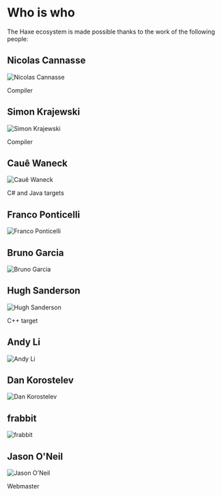 # Who is who

The Haxe ecosystem is made possible thanks to the work of the following people:

<a name="NicolasCannasse" class="anch"></a>

## Nicolas Cannasse

<div>
	<img src="/img/people/NicolasCannasse.jpg" alt="Nicolas Cannasse" class="portrait" />
	<p>
		Compiler
	</p>
</div>

<a name="SimonKrajewski" class="anch"></a>

## Simon Krajewski

<div>
	<img src="/img/people/SimonKrajewski.jpg" alt="Simon Krajewski" class="portrait" />
	<p>
		Compiler
	</p>
</div>

<a name="CaueWaneck" class="anch"></a>

## Cauê Waneck

<div>
	<img src="/img/people/CaueWaneck.jpg" alt="Cauê Waneck" class="portrait" />
	<p>
		C# and Java targets
	</p>
</div>

<a name="FrancoPonticelli" class="anch"></a>

## Franco Ponticelli

<div>
	<img src="/img/people/FrancoPonticelli.jpg" alt="Franco Ponticelli" class="portrait" />
	<p>
	</p>
</div>

<a name="BrunoGarcia" class="anch"></a>

## Bruno Garcia

<div>
	<img src="/img/people/BrunoGarcia.jpg" alt="Bruno Garcia" class="portrait" />
	<p>
	</p>
</div>

<a name="HughSanderson" class="anch"></a>

## Hugh Sanderson

<div>
	<img src="/img/people/HughSanderson.jpg" alt="Hugh Sanderson" class="portrait" />
	<p>
		C++ target
	</p>
</div>

<a name="AndyLi" class="anch"></a>

## Andy Li

<div>
	<img src="/img/people/AndyLi.jpg" alt="Andy Li" class="portrait" />
	<p>
	</p>
</div>

<a name="DanKorostelev" class="anch"></a>

## Dan Korostelev

<div>
	<img src="/img/people/DanKorostelev.jpg" alt="Dan Korostelev" class="portrait" />
	<p>
	</p>
</div>

<a name="frabbit" class="anch"></a>

## frabbit

<div>
	<img src="/img/people/frabbit.jpg" alt="frabbit" class="portrait" />
	<p>
	</p>
</div>

<a name="JasonONeil" class="anch"></a>

## Jason O'Neil

<div>
	<img src="/img/people/JasonONeil.jpg" alt="Jason O'Neil" class="portrait" />
	<p>
		Webmaster
	</p>
</div>
